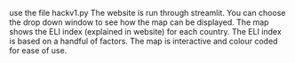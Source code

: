 use the file hackv1.py
The website is run through streamlit. You can choose the drop down window to see how the map can be displayed. The map shows the ELI index (explained in website) for each country.
The ELI index is based on a handful of factors. The map is interactive and colour coded for ease of use.

